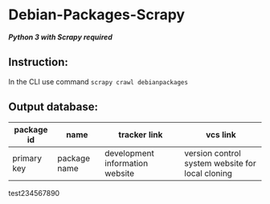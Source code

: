 # Debian-Packages-Scrapy
***Python 3 with Scrapy required***
## Instruction:
In the CLI use command
``` scrapy crawl debianpackages ```
## Output database:
| package id  |     name     |           tracker link          |                     vcs link                     |
| ----------- | ------------ | ------------------------------- | ------------------------------------------------ |
| primary key | package name | development information website | version control system website for local cloning |

test234567890